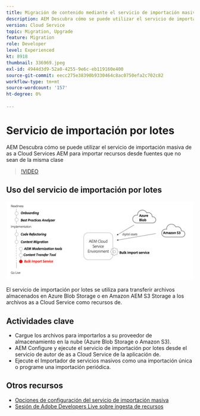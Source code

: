 ```yaml
---
title: Migración de contenido mediante el servicio de importación masiva
description: AEM Descubra cómo se puede utilizar el servicio de importación masiva de as a Cloud Services AEM para importar recursos desde fuentes que no sean de la misma clase
version: Cloud Service
topic: Migration, Upgrade
feature: Migration
role: Developer
level: Experienced
kt: 8918
thumbnail: 336969.jpeg
exl-id: 4944d3d9-52a0-4255-9e6c-eb119160e400
source-git-commit: eecc275e38390b9330464c8ac0750efa2c702c82
workflow-type: tm+mt
source-wordcount: '157'
ht-degree: 0%

---
```


# Servicio de importación por lotes

AEM Descubra cómo se puede utilizar el servicio de importación masiva de as a Cloud Services AEM para importar recursos desde fuentes que no sean de la misma clase

>[!VIDEO](https://video.tv.adobe.com/v/336969?quality=12&learn=on)

## Uso del servicio de importación por lotes

![Ciclo de vida del servicio de importación masiva](../assets/bulk-import-service.png)

El servicio de importación por lotes se utiliza para transferir archivos almacenados en Azure Blob Storage o en Amazon AEM S3 Storage a los archivos as a Cloud Service como recursos de.

## Actividades clave

+ Cargue los archivos para importarlos a su proveedor de almacenamiento en la nube (Azure Blob Storage o Amazon S3).
+ AEM Configure y ejecute el servicio de importación por lotes desde el servicio de autor de as a Cloud Service de la aplicación de.
+ Ejecute el Importador de servicios masivos como una importación única o programe una importación periódica.

## Otros recursos

+ [Opciones de configuración del servicio de importación masiva](https://experienceleague.adobe.com/docs/experience-manager-cloud-service/content/assets/manage/add-assets.html#configure-bulk-ingestor-tool)
+ [Sesión de Adobe Developers Live sobre ingesta de recursos](https://experienceleague.adobe.com/docs/adobe-developers-live-events/events/2021/feb2021/asset-bulk-ingestion.html)

